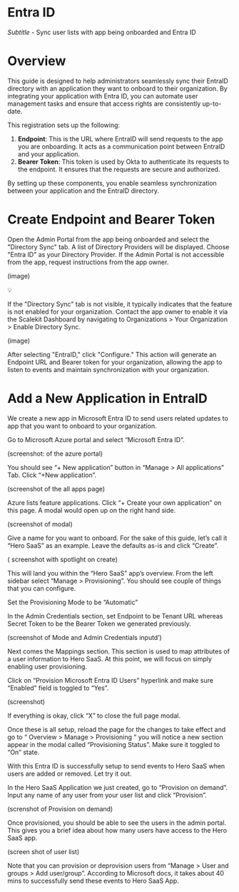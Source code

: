 # Entra ID

_Subtitle -_ Sync user lists with app being onboarded and Entra ID

# Overview

This guide is designed to help administrators seamlessly sync their EntraID directory with an application they want to
onboard to their organization. By integrating your application with Entra ID, you can automate user management tasks and
ensure that access rights are consistently up-to-date.

This registration sets up the following:

1. **Endpoint**: This is the URL where EntraID will send requests to the app you are onboarding. It acts as a
   communication point between EntraID and your application.
2. **Bearer Token**: This token is used by Okta to authenticate its requests to the endpoint. It ensures that the
   requests are secure and authorized.

By setting up these components, you enable seamless synchronization between your application and the EntraID directory.

# Create Endpoint and Bearer Token

Open the Admin Portal from the app being onboarded and select the "Directory Sync" tab. A list of Directory Providers
will be displayed. Choose "Entra ID" as your Directory Provider. If the Admin Portal is not accessible from the app,
request instructions from the app owner.

(image)

<aside>
💡

If the "Directory Sync" tab is not visible, it typically indicates that the feature is not enabled for your
organization. Contact the app owner to enable it via the Scalekit Dashboard by navigating to Organizations > Your
Organization > Enable Directory Sync.

</aside>

(image)

After selecting "EntraID," click "Configure." This action will generate an Endpoint URL and Bearer token for your
organization, allowing the app to listen to events and maintain synchronization with your organization.

# Add a New Application in EntraID

We create a new app in Microsoft Entra ID to send users related updates to app that you want to onboard to your
organization.

Go to Microsoft Azure portal and select “Microsoft Entra ID”.

(screenshot: of the azure portal)

You should see “+ New application” button in “Manage > All applications” Tab. Click “+New application”.

(screenshot of the all apps page)

Azure lists feature applications. Click “+ Create your own application” on this page. A modal would open up on the right
hand side.

(screenshot of modal)

Give a name for you want to onboard. For the sake of this guide, let’s call it “Hero SaaS” as an example. Leave the
defaults as-is and click “Create”.

( screenshot with spotlight on create)

This will land you within the “Hero SaaS” app’s overview. From the left sidebar select “Manage > Provisioning”. You
should see couple of things that you can configure.

Set the Provisioning Mode to be “Automatic”

In the Admin Credentials section, set Endpoint to be Tenant URL whereas Secret Token to be the Bearer Token we generated
previously.

(screenshot of Mode and Admin Credentials inputd’)

Next comes the Mappings section. This section is used to map attributes of a user information to Hero SaaS. At this
point, we will focus on simply enabling user provisioning.

Click on “Provision Microsoft Entra ID Users” hyperlink and make sure “Enabled” field is toggled to “Yes”.

(screenshot)

If everything is okay, click “X” to close the full page modal.

Once these is all setup, reload the page for the changes to take effect and go to “ Overview > Manage > Provisioning “
you will notice a new section appear in the modal called “Provisioning Status”. Make sure it toggled to “On” state.

With this Entra ID is successfully setup to send events to Hero SaaS when users are added or removed. Let try it out.

In the Hero SaaS Application we just created, go to “Provision on demand”. Input any name of any user from your user
list and click “Provision”.

(screnshot of Provision on demand)

Once provisioned, you should be able to see the users in the admin portal. This gives you a brief idea about how many
users have access to the Hero SaaS app.

(screen shot of user list)

Note that you can provision or deprovision users from “Manage > User and groups > Add user/group”. According to
Microsoft docs, it takes about 40 mins to successfully send these events to Hero SaaS App.
